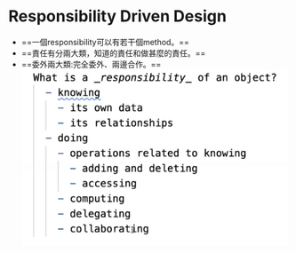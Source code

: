 # Responsibility Driven Design

- ==一個responsibility可以有若干個method。==
- ==責任有分兩大類，知道的責任和做甚麼的責任。==
- ==委外兩大類:完全委外、兩邊合作。==
 ![RDD](../img/RDD.png)
